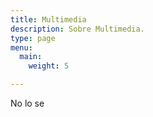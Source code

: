 ```yaml
---
title: Multimedia
description: Sobre Multimedia.
type: page
menu:
  main:
    weight: 5

---
```

No lo se
